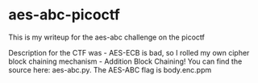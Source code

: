 # aes-abc-picoctf
This is my writeup for the aes-abc challenge on the picoctf

Description for the CTF was - 
AES-ECB is bad, so I rolled my own cipher block chaining mechanism - Addition Block Chaining! You can find the source here: aes-abc.py. The AES-ABC flag is body.enc.ppm
